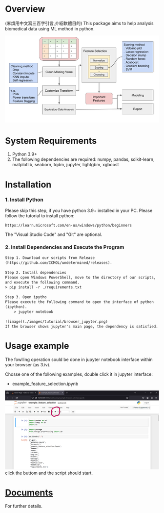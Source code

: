 # Overview
(麻煩用中文寫三百字引言,介紹軟體目的)
This package aims to help analysis biomedical data using ML method in python.


![image](./images/workflow/auto_selection_workflow.png) 

# System Requirements
   1. Python 3.9+
   2. The following dependencies are required: numpy, pandas, scikit-learn, matplotlib, seaborn, tqdm, jupyter, lightgbm, xgboost


# Installation

### 1. Install Python
Please skip this step, if you have python 3.9+ installed in your PC.
Please follow the tutorial to install python:
        
    https://learn.microsoft.com/en-us/windows/python/beginners 

    
The "Visual Studio Code" and "Git" are optional.
### 2. Install Dependencies and Execute the Program
    Step 1. Download our scripts from Release (https://github.com/ICMOL/undetermined/releases).

    Step 2. Install dependencies
    Please open Windows PowerShell, move to the directory of our scripts, and execute the following command.
    > pip install -r ./requirements.txt          

    Step 3. Open ipytho
    Please execute the following command to open the interface of python (ipython).
        > jupyter notebook    

    ![image](./images/tutorial/browser_jupyter.png)
    If the browser shows jupyter's main page, the dependency is satisfied.


# Usage example    
The fowlling operation sould be done in jupyter notebook interface within your browser (as 3.iv).    

Chosse one of the following examples, double click it in jupyter interface:    
- example_feature_selection.ipynb

![image](./images/tutorial/jupyter_runall.png)
click the buttom and the script should start.


# [Documents](./documents/main.md)
For further details.

